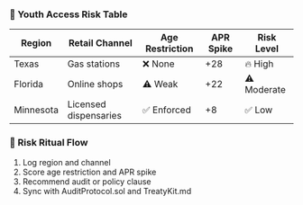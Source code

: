 ### 🚸 Youth Access Risk Table
| Region           | Retail Channel       | Age Restriction | APR Spike | Risk Level |
|------------------|----------------------|------------------|------------|-------------|
| Texas            | Gas stations         | ❌ None           | +28        | 🔥 High  
| Florida          | Online shops         | ⚠️ Weak           | +22        | ⚠️ Moderate  
| Minnesota        | Licensed dispensaries| ✅ Enforced        | +8         | ✅ Low  

### 🔄 Risk Ritual Flow
1. Log region and channel  
2. Score age restriction and APR spike  
3. Recommend audit or policy clause  
4. Sync with AuditProtocol.sol and TreatyKit.md
